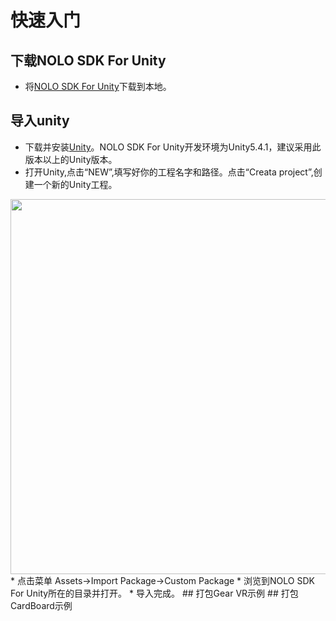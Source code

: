 # 快速入门

## 下载NOLO SDK For Unity
* 将[NOLO SDK For Unity](https://github.com/LyrobotixNolo/Unity/tree/master/UnityPackage)下载到本地。
## 导入unity
* 下载并安装[Unity](https://unity3d.com)。NOLO SDK For Unity开发环境为Unity5.4.1，建议采用此版本以上的Unity版本。
* 打开Unity,点击“NEW”,填写好你的工程名字和路径。点击“Creata project”,创建一个新的Unity工程。
<div><img width=600 heigh=350 src="https://github.com/LyrobotixNolo/Unity/blob/master/Documents/Image/createunityproject.png"></div>
* 点击菜单 Assets->Import Package->Custom Package
* 浏览到NOLO SDK For Unity所在的目录并打开。
* 导入完成。
## 打包Gear VR示例
## 打包CardBoard示例

